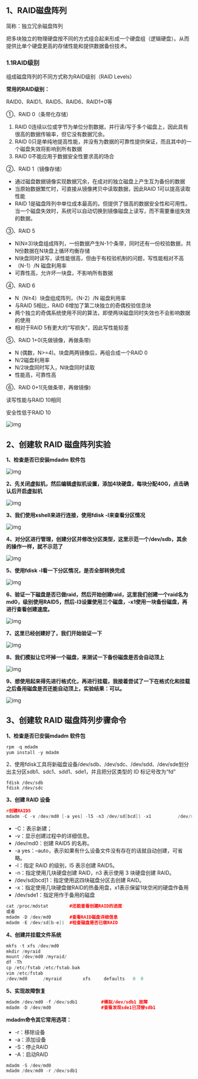 ## 1、RAID磁盘阵列

简称：独立冗余磁盘阵列

把多块独立的物理硬盘按不同的方式组合起来形成一个硬盘组（逻辑硬盘）。从而提供比单个硬盘更高的存储性能和提供数据备份技术。

### 1.1RAID级别

组成磁盘阵列的不同方式称为RAID级别（RAID Levels）

**常用的RAID级别：**

RAID0、RAID1、RAID5、RAID6、RAID1+0等

①、RAID 0（条带化存储）

1. RAID 0连续以位或字节为单位分割数据，并行读/写于多个磁盘上，因此具有很高的数据传输率，但它没有数据冗余。
2. RAID 0只是单纯地提高性能，并没有为数据的可靠性提供保证，而且其中的一个磁盘失效将影响到所有数据
3. RAID 0不能应用于数据安全性要求高的场合

②、RAID 1（镜像存储）

- 通过磁盘数据镜像实现数据冗余，在成对的独立磁盘上产生互为备份的数据
- 当原始数据繁忙时，可直接从镜像拷贝中读取数据，因此RAID 1可以提高读取性能
- RAID 1是磁盘阵列中单位成本最高的。但提供了很高的数据安全性和可用性。当一个磁盘失效时，系统可以自动切换到镜像磁盘上读写，而不需要重组失效的数据。

③、RAID 5

- N(N≥3)块盘组成阵列，一份数据产生N-1个条带，同时还有一份校验数据，共N份数据在N块盘上循环均衡存储
- N块盘同时读写，读性能很高，但由于有校验机制的问题，写性能相对不高
- （N-1）/N 磁盘利用率
- 可靠性高，允许坏一块盘，不影响所有数据

④、RAID 6

- N（N≥4）块盘组成阵列，（N-2）/N 磁盘利用率
- 与RAID 5相比，RAID 6增加了第二块独立的奇偶校验信息块
- 两个独立的奇偶系统使用不同的算法，即使两块磁盘同时失效也不会影响数据的使用
- 相对于RAID 5有更大的“写损失”，因此写性能较差

⑤、RAID 1+0(先做镜像，再做条带)

- N (偶数，N>=4)。块盘两两镜像后，再组合成一个RAID 0
- N/2磁盘利用率
- N/2块盘同时写入，N块盘同时读取
- 性能高，可靠性高

⑥、RAID 0+1(先做条带，再做镜像)

读写性能与RAID 10相同

安全性低于RAID 10

![img](img/v2-3af4a5d53438b5675fccb5c4e59ad8b4_720w.webp)

## 2、创建软 RAID 磁盘阵列实验

**1、检查是否已安装mdadm 软件包**

![img](img/v2-07e14384ea2796426306b78a16e2cb85_720w.webp)

**2、先关闭虚拟机，然后编辑虚拟机设置，添加4块硬盘，每块分配40G，点击确认后开启虚拟机**

![img](img/v2-da6b4b1a67b20524e30997498144f001_720w.webp)

**3、我们使用xshell来进行连接，使用fdisk -l来查看分区情况**

![img](img/v2-5e60c0f2344221b30cebb7e272880aae_720w.webp)


**4、对分区进行管理，创建分区并修改分区类型，这里示范一个/dev/sdb，其余的操作一样，就不示范了**

![img](img/v2-cccf6811a3aa526774d0f2c6865778aa_720w.webp)

**5、使用fdisk -l看一下分区情况，是否全部转换完成**

![img](img/v2-c5314db4d9bfbe88465dde7d5428dbde_720w.webp)

**6、验证一下磁盘是否已做raid，然后开始创建raid，这里我们创建一个raid名为md0，级别使用RAID5，然后-l3设置使用三个磁盘，-x1使用一块备份磁盘，再进行查看创建速度。**

![img](img/v2-887d7e3d66e1f9c40ee65bd0014d32e2_720w.webp)

**7、这里已经创建好了，我们开始验证一下**

![img](img/v2-1e889ee7e3cc46bb421dda188944b291_720w.webp)

**8、我们模拟让它坏掉一个磁盘，来测试一下备份磁盘是否会自动顶上**

![img](img/v2-11ac37fcb3db5e8346ecca6e4ae76314_720w.webp)

**9、想使用起来得先进行格式化，再进行挂载，我接着尝试了一下在格式化和挂载之后备用磁盘是否还能自动顶上，实验结果：可以。**

![img](img/v2-471b24d8561b269c443c53bd91b99143_720w.webp)

## 3、创建软 RAID 磁盘阵列步骤命令

**1、检查是否已安装mdadm 软件包**

```cpp
rpm -q mdadm
yum install -y mdadm
```

2、使用fdisk工具将新磁盘设备/dev/sdb、/dev/sdc、/dev/sdd、/dev/sde划分出主分区sdb1、sdc1、sdd1、sde1，并且把分区类型的 ID 标记号改为“fd”

```text
fdisk /dev/sdb
fdisk /dev/sdc
```

**3、创建 RAID 设备**

```cpp
#创建RAID5
mdadm -C -v /dev/md0 [-a yes] -l5 -n3 /dev/sd[bcd]1 -x1          /dev/sde1
```

- -C：表示新建；
- -v：显示创建过程中的详细信息。
- /dev/md0：创建 RAID5 的名称。
- -a yes：–auto，表示如果有什么设备文件没有存在的话就自动创建，可省略。
- -l：指定 RAID 的级别，l5 表示创建 RAID5。
- -n：指定使用几块硬盘创建 RAID，n3 表示使用 3 块硬盘创建 RAID。
- /dev/sd[bcd]1：指定使用这四块磁盘分区去创建 RAID。
- -x：指定使用几块硬盘做RAID的热备用盘，x1表示保留1块空闲的硬盘作备用
- /dev/sde1：指定用作于备用的磁盘

```cpp
cat /proc/mdstat		#还能查看创建RAID的进度
或者
mdadm -D /dev/md0       #查看RAID磁盘详细信息
mdadm -E /dev/sd[b-e]1  #检查磁盘是否已做RAID
```

**4、创建并挂载文件系统**

```cpp
mkfs -t xfs /dev/md0
mkdir /myraid
mount /dev/md0 /myraid/
df -Th
cp /etc/fstab /etc/fstab.bak
vim /etc/fstab
/dev/md0      /myraid        xfs   	 defaults   0  0
```

**5、实现故障恢复**

```cpp
mdadm /dev/md0 -f /dev/sdb1 		#模拟/dev/sdb1 故障
mdadm -D /dev/md0					#查看发现sde1已顶替sdb1
```

**mdadm命令其它常用选项：**

- -r：移除设备
- -a：添加设备
- -S：停止RAID
- -A：启动RAID

```cpp
mdadm -S /dev/md0
mdadm /dev/md0 -r /dev/sdb1
```
